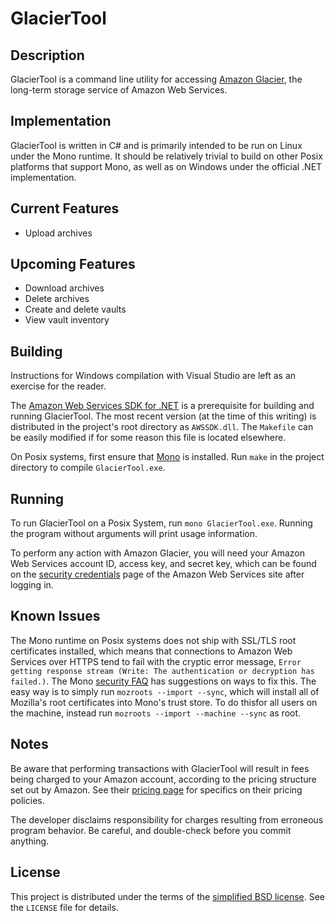 GlacierTool
===========

Description
-----------
GlacierTool is a command line utility for accessing
[Amazon Glacier](https://aws.amazon.com/glacier/), the long-term storage service
of Amazon Web Services.

Implementation
--------------
GlacierTool is written in C# and is primarily intended to be run on Linux under
the Mono runtime. It should be relatively trivial to build on other Posix
platforms that support Mono, as well as on Windows under the official .NET
implementation.

Current Features
----------------
* Upload archives

Upcoming Features
-----------------
* Download archives
* Delete archives
* Create and delete vaults
* View vault inventory

Building
--------
Instructions for Windows compilation with Visual Studio are left as an exercise
for the reader.

The [Amazon Web Services SDK for .NET](http://aws.amazon.com/sdkfornet/) is a
prerequisite for building and running GlacierTool. The most recent version (at
the time of this writing) is distributed in the project's root directory as
`AWSSDK.dll`. The `Makefile` can be easily modified if for some reason this file
is located elsewhere.

On Posix systems, first ensure that [Mono](http://www.mono-project.com/) is
installed. Run `make` in the project directory to compile `GlacierTool.exe`.

Running
-------
To run GlacierTool on a Posix System, run `mono GlacierTool.exe`. Running the
program without arguments will print usage information.

To perform any action with Amazon Glacier, you will need your Amazon Web
Services account ID, access key, and secret key, which can be found on the
[security credentials](https://portal.aws.amazon.com/gp/aws/securityCredentials)
page of the Amazon Web Services site after logging in.

Known Issues
------------
The Mono runtime on Posix systems does not ship with SSL/TLS root certificates
installed, which means that connections to Amazon Web Services over HTTPS tend
to fail with the cryptic error message, `Error getting response stream (Write:
The authentication or decryption has failed.)`. The Mono
[security FAQ](http://www.mono-project.com/FAQ:_Security) has suggestions on
ways to fix this. The easy way is to simply run `mozroots --import --sync`,
which will install all of Mozilla's root certificates into Mono's trust store.
To do thisfor all users on the machine, instead run
`mozroots --import --machine --sync` as root.

Notes
-----
Be aware that performing transactions with GlacierTool will result in fees being
charged to your Amazon account, according to the pricing structure set out by
Amazon. See their [pricing page](https://aws.amazon.com/glacier/pricing/) for
specifics on their pricing policies.

The developer disclaims responsibility for charges resulting from erroneous
program behavior. Be careful, and double-check before you commit anything.

License
-------
This project is distributed under the terms of the
[simplified BSD license](http://opensource.org/licenses/BSD-2-Clause). See the
`LICENSE` file for details.
